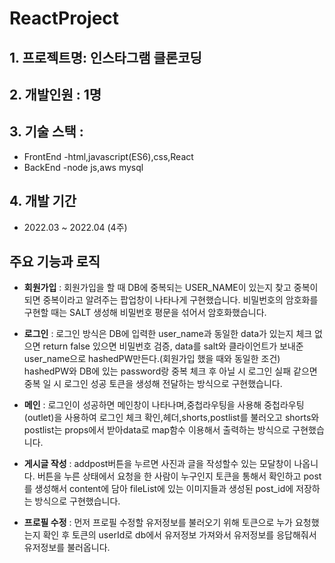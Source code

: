 # ReactProject
## 1. 프로젝트명: 인스타그램 클론코딩

## 2. 개발인원 : 1명

## 3. 기술 스택 : 
- FrontEnd 
    -html,javascript(ES6),css,React
- BackEnd
    -node js,aws mysql

## 4. 개발 기간

- 2022.03 ~ 2022.04  (4주)

## 주요 기능과 로직

- **회원가입** : 회원가입을 할 때 DB에 중복되는 USER_NAME이 있는지 찾고 중복이 되면 중복이라고 알려주는 팝업창이 나타나게 구현했습니다. 비밀번호의 암호화를 구현할 때는 SALT 생성해 비밀번호 평문을 섞어서 암호화했습니다.

- **로그인** : 로그인 방식은 DB에 입력한 user_name과 동일한 data가 있는지 체크 없으면 return false 있으면 비밀번호 검증,  data를 salt와 클라이언트가 보내준 user_name으로 hashedPW만든다.(회원가입 했을 때와 동일한 조건)
hashedPW와 DB에 있는 password랑 중복 체크 후 아닐 시 로그인 실패 같으면 중복 일 시 로그인 성공 토큰을 생성해 전달하는 방식으로 구현했습니다.

- **메인** : 로그인이 성공하면 메인창이 나타나며,중첩라우팅을 사용해 중첩라우팅(outlet)을 사용하여 로그인 체크 확인,헤더,shorts,postlist를 불러오고 shorts와 postlist는 props에서 받아data로 map함수 이용해서 출력하는 방식으로 구현했습니다.

- **게시글 작성** : addpost버튼을 누르면 사진과 글을 작성할수 있는 모달창이 나옵니다. 버튼을 누른 상태에서 요청을 한 사람이 누구인지 토큰을 통해서 확인하고 post를 생성해서 content에 담아 fileList에 있는 이미지들과 생성된 post_id에 저장하는 방식으로 구현했습니다. 

- **프로필 수정** : 먼저 프로필 수정할 유저정보를 불러오기 위해 토큰으로 누가 요청했는지 확인 후 토큰의 userId로 db에서 유저정보 가져와서 유저정보를 응답해줘서 유저정보를 불러옵니다.


